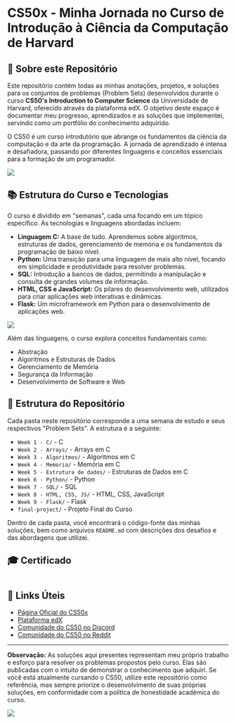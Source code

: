 # CS50x - Minha Jornada no Curso de Introdução à Ciência da Computação de Harvard

## 📖 Sobre este Repositório

Este repositório contém todas as minhas anotações, projetos, e soluções para os conjuntos de problemas (Problem Sets) desenvolvidos durante o curso **CS50's Introduction to Computer Science** da Universidade de Harvard, oferecido através da plataforma edX. O objetivo deste espaço é documentar meu progresso, aprendizados e as soluções que implementei, servindo como um portfólio do conhecimento adquirido.

O CS50 é um curso introdutório que abrange os fundamentos da ciência da computação e da arte da programação. A jornada de aprendizado é intensa e desafiadora, passando por diferentes linguagens e conceitos essenciais para a formação de um programador.

<p aling="center">
  <img src="https://www.classcentral.com/report/wp-content/uploads/2022/05/cs50-2023-banner-e1673610020393.png">
</p>

## 📚 Estrutura do Curso e Tecnologias

O curso é dividido em "semanas", cada uma focando em um tópico específico. As tecnologias e linguagens abordadas incluem:

-   **Linguagem C:** A base de tudo. Aprendemos sobre algoritmos, estruturas de dados, gerenciamento de memória e os fundamentos da programação de baixo nível.
-   **Python:** Uma transição para uma linguagem de mais alto nível, focando em simplicidade e produtividade para resolver problemas.
-   **SQL:** Introdução a bancos de dados, permitindo a manipulação e consulta de grandes volumes de informação.
-   **HTML, CSS e JavaScript:** Os pilares do desenvolvimento web, utilizados para criar aplicações web interativas e dinâmicas.
-   **Flask:** Um microframework em Python para o desenvolvimento de aplicações web.

<p aling="center">
<img src="https://www.classcentral.com/report/wp-content/uploads/2022/05/cs50-2023-student-demo.png">
</p>

Além das linguagens, o curso explora conceitos fundamentais como:

-   Abstração
-   Algoritmos e Estruturas de Dados
-   Gerenciamento de Memória
-   Segurança da Informação
-   Desenvolvimento de Software e Web

## 📁 Estrutura do Repositório

Cada pasta neste repositório corresponde a uma semana de estudo e seus respectivos "Problem Sets". A estrutura é a seguinte:

-   `Week 1 - C/` - C
-   `Week 2 - Arrays/` - Arrays em C
-   `Week 3 - Algoritmos/` - Algoritmos em C
-   `Week 4 - Memoria/` - Memória em C
-   `Week 5 - Estrutura de dados/` - Estruturas de Dados em C
-   `Week 6 - Python/` - Python
-   `Week 7 - SQL/` - SQL
-   `Week 8 - HTML, CSS, JS/` - HTML, CSS, JavaScript
-   `Week 9 - Flask/` - Flask
-   `final-project/` - Projeto Final do Curso

Dentro de cada pasta, você encontrará o código-fonte das minhas soluções, bem como arquivos `README.md` com descrições dos desafios e das abordagens que utilizei.

## 🎓 Certificado

<img src="">

## 🔗 Links Úteis

-   [Página Oficial do CS50x](https://cs50.harvard.edu/x/2024/)
-   [Plataforma edX](https://www.edx.org/course/introduction-computer-science-harvardx-cs50x)
-   [Comunidade do CS50 no Discord](https://discord.gg/cs50)
-   [Comunidade do CS50 no Reddit](https://www.reddit.com/r/cs50/)

---

**Observação:** As soluções aqui presentes representam meu próprio trabalho e esforço para resolver os problemas propostos pelo curso. Elas são publicadas com o intuito de demonstrar o conhecimento que adquiri. Se você está atualmente cursando o CS50, utilize este repositório como referência, mas sempre priorize o desenvolvimento de suas próprias soluções, em conformidade com a política de honestidade acadêmica do curso.

<p aling="center">
<img src="https://miro.medium.com/v2/resize:fit:720/format:webp/1*IYCifTCCR2ah-79u94Z3wg.png">
</p>
